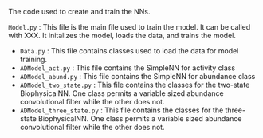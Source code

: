 The code used to create and train the NNs. 

`Model.py` : This file is the main file used to train the model. It can be called with XXX. It initalizes the model, loads the data, and trains the model. 


- `Data.py` : This file contains classes used to load the data for model training. 
- `ADModel_act.py` : This file contains the SimpleNN for activity class
- `ADModel_abund.py` : This file contains the SimpleNN for abundance class
- `ADModel_two_state.py` : This file contains the classes for the two-state BiophysicalNN. One class permits a variable sized abundance convolutional filter while the other does not. 
- `ADModel_three_state.py` : This file contains the classes for the three-state BiophysicalNN.  One class permits a variable sized abundance convolutional filter while the other does not. 
